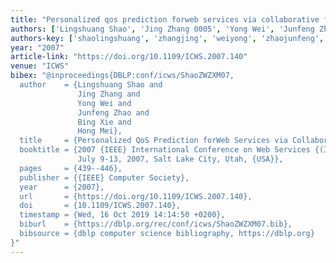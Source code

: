 ```yaml
---
title: "Personalized qos prediction forweb services via collaborative filtering"
authors: ['Lingshuang Shao', 'Jing Zhang 0005', 'Yong Wei', 'Junfeng Zhao', 'Bing Xie', 'Hong Mei']
authors-key: ['shaolingshuang', 'zhangjing', 'weiyong', 'zhaojunfeng', 'xiebing', 'meihong']
year: "2007"
article-link: "https://doi.org/10.1109/ICWS.2007.140"
venue: "ICWS"
bibex: "@inproceedings{DBLP:conf/icws/ShaoZWZXM07,
  author    = {Lingshuang Shao and
               Jing Zhang and
               Yong Wei and
               Junfeng Zhao and
               Bing Xie and
               Hong Mei},
  title     = {Personalized QoS Prediction forWeb Services via Collaborative Filtering},
  booktitle = {2007 {IEEE} International Conference on Web Services {(ICWS} 2007),
               July 9-13, 2007, Salt Lake City, Utah, {USA}},
  pages     = {439--446},
  publisher = {{IEEE} Computer Society},
  year      = {2007},
  url       = {https://doi.org/10.1109/ICWS.2007.140},
  doi       = {10.1109/ICWS.2007.140},
  timestamp = {Wed, 16 Oct 2019 14:14:50 +0200},
  biburl    = {https://dblp.org/rec/conf/icws/ShaoZWZXM07.bib},
  bibsource = {dblp computer science bibliography, https://dblp.org}
}"
---
```

